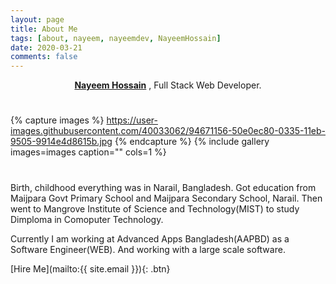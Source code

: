 ```yaml
---
layout: page
title: About Me
tags: [about, nayeem, nayeemdev, NayeemHossain]
date: 2020-03-21
comments: false
---
```

    
<center><a href="http://nayeemdev.github.io"><b>Nayeem Hossain</b></a> , Full Stack Web Developer.</center>

#

{% capture images %}
    https://user-images.githubusercontent.com/40033062/94671156-50e0ec80-0335-11eb-9505-9914e4d8615b.jpg
{% endcapture %}
{% include gallery images=images caption="" cols=1 %}
#

<p>
    Birth, childhood everything was in Narail, Bangladesh. Got education from Maijpara Govt Primary School and Maijpara Secondary School, Narail. Then went to Mangrove Institute of Science and Technology(MIST) to study Dimploma in Comoputer Technology.
</p>

<p>
    Currently I am working at Advanced Apps Bangladesh(AAPBD) as a Software Engineer(WEB). And working with a large scale software.
</p>


[Hire Me](mailto:{{ site.email }}){: .btn}
